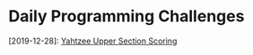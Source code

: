 # Daily Programming Challenges

[2019-12-28]: [Yahtzee Upper Section Scoring](yahtzee-upper-section-scoring/)

